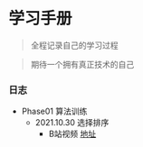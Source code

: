 <!--
 * @文件描述: 
 * @公司: 漫蝌网
 * @作者: 卞雪瑞
 * @Date: 2021-11-01 16:03:58
 * @LastEditors: 卞雪瑞
 * @LastEditTime: 2021-11-01 16:10:57
-->
# 学习手册

> 全程记录自己的学习过程

> 期待一个拥有真正技术的自己

### 日志

+ Phase01 算法训练
  + 2021.10.30 选择排序
    + B站视频  [地址](https://space.bilibili.com/253657021?spm_id_from=333.788.b_765f7570696e666f.1)